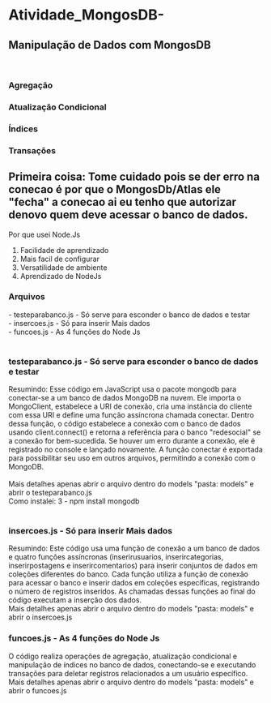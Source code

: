 # Atividade_MongosDB-
<h2>Manipulação de Dados com MongosDB</h2> 
<br>
<h3>Agregação</h3>
<h3>Atualização Condicional<h3>
<h3>Índices</h3> 
<h3>Transações</h3>

<h2>Primeira coisa: Tome cuidado pois se der erro na conecao é por que o MongosDb/Atlas ele "fecha" a conecao ai eu tenho que autorizar denovo quem deve acessar o banco de dados.</h2>

Por que usei Node.Js
1. Facilidade de aprendizado <br>
2. Mais facil de configurar <br>
3. Versatilidade de ambiente <br>
4. Aprendizado de NodeJs <br>

<h3>Arquivos</h3>
- testeparabanco.js - Só serve para esconder o banco de dados e testar <br>
- insercoes.js - Só para inserir Mais dados <br>
- funcoes.js - As 4 funções do Node Js <br>
<br>
<h3>testeparabanco.js - Só serve para esconder o banco de dados e testar </h3>
Resumindo: Esse código em JavaScript usa o pacote mongodb para conectar-se a um banco de dados MongoDB na nuvem. Ele importa o MongoClient, estabelece a URI de conexão, cria uma instância do cliente com essa URI e define uma função assíncrona chamada conectar. Dentro dessa função, o código estabelece a conexão com o banco de dados usando client.connect() e retorna a referência para o banco "redesocial" se a conexão for bem-sucedida. Se houver um erro durante a conexão, ele é registrado no console e lançado novamente. A função conectar é exportada para possibilitar seu uso em outros arquivos, permitindo a conexão com o MongoDB.
<br>
<br>
Mais detalhes apenas abrir o arquivo dentro do models "pasta: models" e abrir o testeparabanco.js
<br>
Como instalei:
3 - npm install mongodb
<br>
<br>
<h3>insercoes.js - Só para inserir Mais dados</h3>
Resumindo: Este código usa uma função de conexão a um banco de dados e quatro funções assíncronas (inserirusuarios, inserircategorias, inserirpostagens e inserircomentarios) para inserir conjuntos de dados em coleções diferentes do banco. Cada função utiliza a função de conexão para acessar o banco e inserir dados em coleções específicas, registrando o número de registros inseridos. As chamadas dessas funções ao final do código executam a inserção dos dados.
<br>
Mais detalhes apenas abrir o arquivo dentro do models "pasta: models" e abrir o insercoes.js

<h3>funcoes.js - As 4 funções do Node Js</h3>
O código realiza operações de agregação, atualização condicional e manipulação de índices no banco de dados, conectando-se e executando transações para deletar registros relacionados a um usuário específico.
<br>
Mais detalhes apenas abrir o arquivo dentro do models "pasta: models" e abrir o funcoes.js
